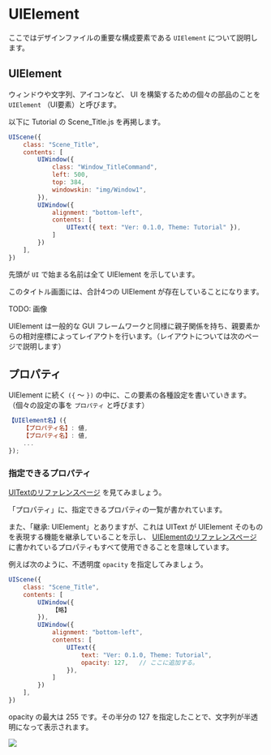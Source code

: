 UIElement
==========

ここではデザインファイルの重要な構成要素である `UIElement` について説明します。

UIElement
----------

ウィンドウや文字列、アイコンなど、 UI を構築するための個々の部品のことを `UIElement` （UI要素）と呼びます。

以下に Tutorial の Scene_Title.js を再掲します。

```js
UIScene({
    class: "Scene_Title",
    contents: [
        UIWindow({
            class: "Window_TitleCommand",
            left: 500,
            top: 384,
            windowskin: "img/Window1",
        }),
        UIWindow({
            alignment: "bottom-left",
            contents: [
                UIText({ text: "Ver: 0.1.0, Theme: Tutorial" }),
            ]
        })
    ],
})
```

先頭が `UI` で始まる名前は全て UIElement を示しています。

このタイトル画面には、合計4つの UIElement が存在していることになります。

TODO: 画像

UIElement は一般的な GUI フレームワークと同様に親子関係を持ち、親要素からの相対座標によってレイアウトを行います。（レイアウトについては次のページで説明します）

プロパティ
----------

UIElement に続く `({` ～ `})` の中に、この要素の各種設定を書いていきます。（個々の設定の事を `プロパティ` と呼びます）

```js
【UIElement名】({
    【プロパティ名】: 値,
    【プロパティ名】: 値,
    ...
});
```

### 指定できるプロパティ

[UITextのリファレンスページ](../../3-reference/UIText.md) を見てみましょう。

「プロパティ」に、指定できるプロパティの一覧が書かれています。

また、「継承: UIElement」とありますが、これは UIText が UIElement そのものを表現する機能を継承していることを示し、
[UIElementのリファレンスページ](../../3-reference/UIElement.md) に書かれているプロパティもすべて使用できることを意味しています。

例えば次のように、不透明度 `opacity` を指定してみましょう。

```js
UIScene({
    class: "Scene_Title",
    contents: [
        UIWindow({
            【略】
        }),
        UIWindow({
            alignment: "bottom-left",
            contents: [
                UIText({
                    text: "Ver: 0.1.0, Theme: Tutorial",
                    opacity: 127,   // ここに追加する。
                }),
            ]
        })
    ],
})
```

opacity の最大は 255 です。その半分の 127 を指定したことで、文字列が半透明になって表示されます。

![](img/uielement-3.png)
